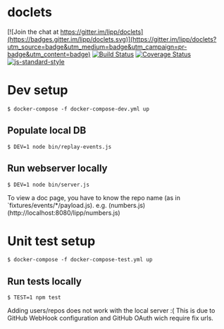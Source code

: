 # doclets

[![Join the chat at https://gitter.im/lipp/doclets](https://badges.gitter.im/lipp/doclets.svg)](https://gitter.im/lipp/doclets?utm_source=badge&utm_medium=badge&utm_campaign=pr-badge&utm_content=badge)
[![Build Status](https://travis-ci.org/lipp/doclets.svg?branch=master)](https://travis-ci.org/lipp/doclets) [![Coverage Status](https://coveralls.io/repos/lipp/doclets/badge.svg?branch=master&service=github)](https://coveralls.io/github/lipp/doclets?branch=master) [![js-standard-style](https://img.shields.io/badge/code%20style-standard-brightgreen.svg)](http://standardjs.com/)

# Dev setup

    $ docker-compose -f docker-compose-dev.yml up

## Populate local DB

    $ DEV=1 node bin/replay-events.js

## Run webserver locally

    $ DEV=1 node bin/server.js
    
To view a doc page, you have to know the repo name (as in `fixtures/events/*/payload.js). e.g. (numbers.js) (http://localhost:8080/lipp/numbers.js)

# Unit test setup

    $ docker-compose -f docker-compose-test.yml up
    
## Run tests locally

    $ TEST=1 npm test
  
    
Adding users/repos does not work with the local server :(
This is due to GitHub WebHook configuration and GitHub OAuth wich require fix urls.
